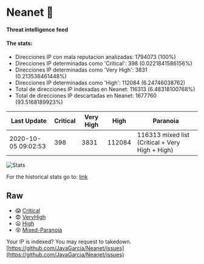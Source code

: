 # Neanet :hocho:
#### Threat intelligence feed
#### The stats:

- Direcciones IP con mala reputacion analizadas: 1794073 (100%)
- Direcciones IP determinadas como 'Critical':  398 (0.0221841586156%)
- Direcciones IP determinadas como 'Very High':  3831 (0.213536461448%)
- Direcciones IP determinadas como 'High':  112084 (6.24746038762)
- Total de direcciones IP indexadas en Neanet:  116313 (6.48318100768%)
- Total de direcciones IP descartadas en Neanet:  1677760 (93.5168189923%)

| Last Update | Critical | Very High | High | Paranoia |
| --- | --- | --- | --- | --- |
| 2020-10-05 09:02:53 | 398 | 3831 | 112084 | 116313 mixed list (Critical + Very High + High)|

![Stats](https://docs.google.com/spreadsheets/d/e/2PACX-1vSnaNMIXVabIpDJjufMlzH7poXnshF3mgd8Is1g9ytUEzVsP5my4Trn8f-xkoLLQ38xpL3HtmUexLo6/pubchart?oid=501124687&format=image)

For the historical stats go to: [link](/stats.csv)
## Raw
- :scream: [Critical](https://raw.githubusercontent.com/JavaGarcia/Neanet/master/blacklists/neanet_critical.txt)
- :fearful: [VeryHigh](https://raw.githubusercontent.com/JavaGarcia/Neanet/master/blacklists/neanet_veryHigh.txtt)
- :frowning: [High](https://raw.githubusercontent.com/JavaGarcia/Neanet/master/blacklists/neanet_high.txt)
- :dizzy_face: [Mixed-Paranoia](https://raw.githubusercontent.com/JavaGarcia/Neanet/master/blacklists/neanet_all.txt)


Your IP is indexed? You may request to takedown. [https://github.com/JavaGarcia/Neanet/issues](https://github.com/JavaGarcia/Neanet/issues)














































































































































































































































































































































































































































































































































































































































































































































































































































































































































































































































































































































































































































































